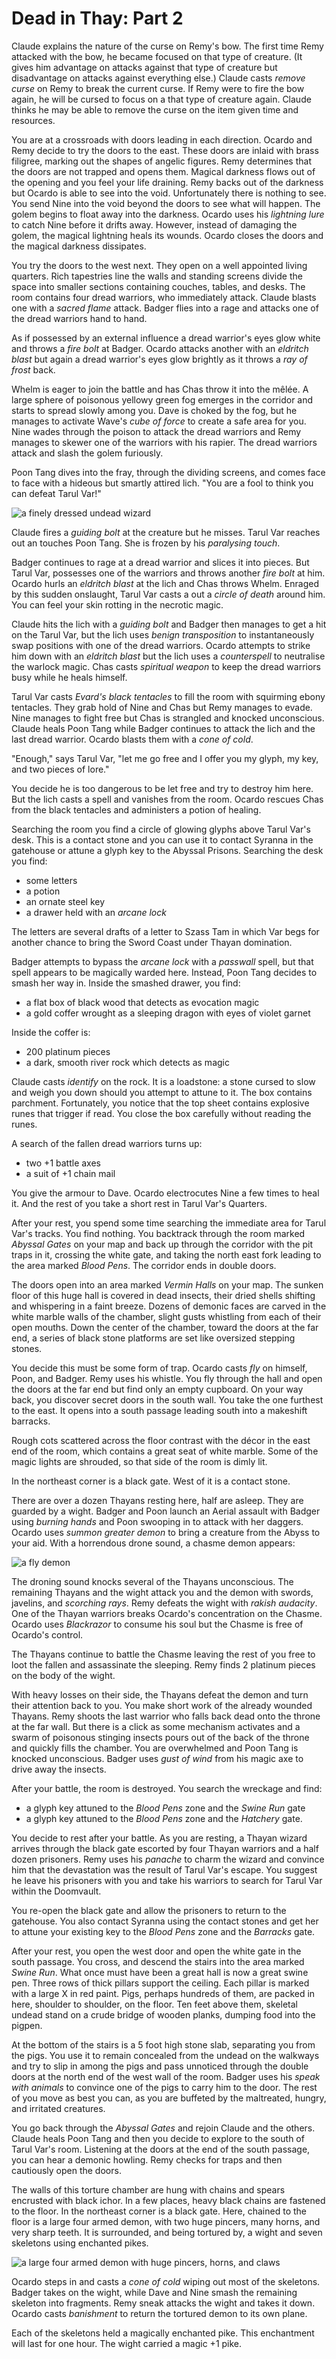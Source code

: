 # Dead in Thay: Part 2

Claude explains the nature of the curse on Remy's bow. The first time Remy attacked with the bow, he became focused on that type of creature. (It gives him advantage on attacks against that type of creature but disadvantage on attacks against everything else.) Claude casts _remove curse_ on Remy to break the current curse. If Remy were to fire the bow again, he will be cursed to focus on a that type of creature again. Claude thinks he may be able to remove the curse on the item given time and resources.

You are at a crossroads with doors leading in each direction. Ocardo and Remy decide to try the doors to the east. These doors are inlaid with brass filigree, marking out the shapes of angelic figures. Remy determines that the doors are not trapped and opens them. Magical darkness flows out of the opening and you feel your life draining. Remy backs out of the darkness but Ocardo is able to see into the void. Unfortunately there is nothing to see. You send Nine into the void beyond the doors to see what will happen. The golem begins to float away into the darkness. Ocardo uses his _lightning lure_ to catch Nine before it drifts away. However, instead of damaging the golem, the magical lightning heals its wounds. Ocardo closes the doors and the magical darkness dissipates.

You try the doors to the west next. They open on a well appointed living quarters. Rich tapestries line the walls and standing screens divide the space into smaller sections containing couches, tables, and desks. The room contains four dread warriors, who immediately attack. Claude blasts one with a _sacred flame_ attack. Badger flies into a rage and attacks one of the dread warriors hand to hand.

As if possessed by an external influence a dread warrior's eyes glow white and throws a _fire bolt_ at Badger. Ocardo attacks another with an _eldritch blast_ but again a dread warrior's eyes glow brightly as it throws a _ray of frost_ back.

Whelm is eager to join the battle and has Chas throw it into the mêlée. A large sphere of poisonous yellowy green fog emerges in the corridor and starts to spread slowly among you. Dave is choked by the fog, but he manages to activate Wave's _cube of force_ to create a safe area for you. Nine wades through the poison to attack the dread warriors and Remy manages to skewer one of the warriors with his rapier. The dread warriors attack and slash the golem furiously.

Poon Tang dives into the fray, through the dividing screens, and comes face to face with a hideous but smartly attired lich. "You are a fool to think you can defeat Tarul Var!"

![a finely dressed undead wizard](https://media-waterdeep.cursecdn.com/avatars/thumbnails/6557/613/236/315/636987995859718998.jpeg "Tarul Var")

Claude fires a _guiding bolt_ at the creature but he misses. Tarul Var reaches out an touches Poon Tang. She is frozen by his _paralysing touch_.

Badger continues to rage at a dread warrior and slices it into pieces. But Tarul Var, possesses one of the warriors and throws another _fire bolt_ at him. Ocardo hurls an _eldritch blast_ at the lich and Chas throws Whelm. Enraged by this sudden onslaught, Tarul Var casts a out a _circle of death_ around him. You can feel your skin rotting in the necrotic magic.

Claude hits the lich with a _guiding bolt_ and Badger then manages to get a hit on the Tarul Var, but the lich uses _benign transposition_ to instantaneously swap positions with one of the dread warriors. Ocardo attempts to strike him down with an _eldritch blast_ but the lich uses a _counterspell_ to neutralise the warlock magic. Chas casts _spiritual weapon_ to keep the dread warriors busy while he heals himself.

Tarul Var casts _Evard's black tentacles_ to fill the room with squirming ebony tentacles. They grab hold of Nine and Chas but Remy manages to evade. Nine manages to fight free but Chas is strangled and knocked unconscious. Claude heals Poon Tang while Badger continues to attack the lich and the last dread warrior. Ocardo blasts them with a _cone of cold_.

"Enough," says Tarul Var, "let me go free and I offer you my glyph, my key, and two pieces of lore."

You decide he is too dangerous to be let free and try to destroy him here. But the lich casts a spell and vanishes from the room. Ocardo rescues Chas from the black tentacles and administers a potion of healing.

Searching the room you find a circle of glowing glyphs above Tarul Var's desk. This is a contact stone and you can use it to contact Syranna in the gatehouse or attune a glyph key to the Abyssal Prisons. Searching the desk you find:

- some letters
- a potion
- an ornate steel key
- a drawer held with an _arcane lock_

The letters are several drafts of a letter to Szass Tam in which Var begs for another chance to bring the Sword Coast under Thayan domination.

Badger attempts to bypass the _arcane lock_ with a _passwall_ spell, but that spell appears to be magically warded here. Instead, Poon Tang decides to smash her way in. Inside the smashed drawer, you find:

- a flat box of black wood that detects as evocation magic
- a gold coffer wrought as a sleeping dragon with eyes of violet garnet

Inside the coffer is:

- 200 platinum pieces
- a dark, smooth river rock which detects as magic

Claude casts _identify_ on the rock. It is a loadstone: a stone cursed to slow and weigh you down should you attempt to attune to it. The box contains parchment. Fortunately, you notice that the top sheet contains explosive runes that trigger if read. You close the box carefully without reading the runes.

A search of the fallen dread warriors turns up:

- two +1 battle axes
- a suit of +1 chain mail

You give the armour to Dave. Ocardo electrocutes Nine a few times to heal it. And the rest of you take a short rest in Tarul Var's Quarters.

After your rest, you spend some time searching the immediate area for Tarul Var's tracks. You find nothing. You backtrack through the room marked _Abyssal Gates_ on your map and back up through the corridor with the pit traps in it, crossing the white gate, and taking the north east fork leading to the area marked _Blood Pens_. The corridor ends in double doors.

The doors open into an area marked _Vermin Halls_ on your map. The sunken floor of this huge hall is covered in dead insects, their dried shells shifting and whispering in a faint breeze. Dozens of demonic faces are carved in the white marble walls of the chamber, slight gusts whistling from each of their open mouths. Down the center of the chamber, toward the doors at the far end, a series of black stone platforms are set like oversized stepping stones.

You decide this must be some form of trap. Ocardo casts _fly_ on himself, Poon, and Badger. Remy uses his whistle. You fly through the hall and open the doors at the far end but find only an empty cupboard. On your way back, you discover secret doors in the south wall. You take the one furthest to the east. It opens into a south passage leading south into a makeshift barracks.

Rough cots scattered across the floor contrast with the décor in the east end of the room, which contains a great seat of white marble. Some of the magic lights are shrouded, so that side of the room is dimly lit.

In the northeast corner is a black gate. West of it is a contact stone.

There are over a dozen Thayans resting here, half are asleep. They are guarded by a wight. Badger and Poon launch an Aerial assault with Badger using _burning hands_ and Poon swooping in to attack with her daggers. Ocardo uses _summon greater demon_ to bring a creature from the Abyss to your aid. With a horrendous drone sound, a chasme demon appears:

![a fly demon](https://media-waterdeep.cursecdn.com/avatars/thumbnails/8/808/372/315/636319262852869119.jpeg "Chasme")

The droning sound knocks several of the Thayans unconscious. The remaining Thayans and the wight attack you and the demon with swords, javelins, and _scorching rays_. Remy defeats the wight with _rakish audacity_. One of the Thayan warriors breaks Ocardo's concentration on the Chasme. Ocardo uses _Blackrazor_ to consume his soul but the Chasme is free of Ocardo's control.

The Thayans continue to battle the Chasme leaving the rest of you free to loot the fallen and assassinate the sleeping. Remy finds 2 platinum pieces on the body of the wight.

With heavy losses on their side, the Thayans defeat the demon and turn their attention back to you. You make short work of the already wounded Thayans. Remy shoots the last warrior who falls back dead onto the throne at the far wall. But there is a click as some mechanism activates and a swarm of poisonous stinging insects pours out of the back of the throne and quickly fills the chamber. You are overwhelmed and Poon Tang is knocked unconscious. Badger uses _gust of wind_ from his magic axe to drive away the insects.

After your battle, the room is destroyed. You search the wreckage and find:

- a glyph key attuned to the _Blood Pens_ zone and the _Swine Run_ gate
- a glyph key attuned to the _Blood Pens_ zone and the _Hatchery_ gate.

You decide to rest after your battle. As you are resting, a Thayan wizard arrives through the black gate escorted by four Thayan warriors and a half dozen prisoners. Remy uses his _panache_ to charm the wizard and convince him that the devastation was the result of Tarul Var's escape. You suggest he leave his prisoners with you and take his warriors to search for Tarul Var within the Doomvault.

You re-open the black gate and allow the prisoners to return to the gatehouse. You also contact Syranna using the contact stones and get her to attune your existing key to the _Blood Pens_ zone and the _Barracks_ gate.

After your rest, you open the west door and open the white gate in the south passage. You cross, and descend the stairs into the area marked _Swine Run_. What once must have been a great hall is now a great swine pen. Three rows of thick pillars support the ceiling. Each pillar is marked with a large X in red paint. Pigs, perhaps hundreds of them, are packed in here, shoulder to shoulder, on the floor. Ten feet above them, skeletal undead stand on a crude bridge of wooden planks, dumping food into the pigpen.

At the bottom of the stairs is a 5 foot high stone slab, separating you from the pigs. You use it to remain concealed from the undead on the walkways and try to slip in among the pigs and pass unnoticed through the double doors at the north end of the west wall of the room. Badger uses his _speak with animals_ to convince one of the pigs to carry him to the door. The rest of you move as best you can, as you are buffeted by the maltreated, hungry, and irritated creatures.

You go back through the _Abyssal Gates_ and rejoin Claude and the others. Claude heals Poon Tang and then you decide to explore to the south of Tarul Var's room. Listening at the doors at the end of the south passage, you can hear a demonic howling. Remy checks for traps and then cautiously open the doors.

The walls of this torture chamber are hung with chains and spears encrusted with black ichor. In a few places, heavy black chains are fastened to the floor. In the northeast corner is a black gate. Here, chained to the floor is a large four armed demon, with two huge pincers, many horns, and very sharp teeth. It is surrounded, and being tortured by, a wight and seven skeletons using enchanted pikes.

![a large four armed demon with huge pincers, horns, and claws](https://media-waterdeep.cursecdn.com/avatars/thumbnails/67/728/300/236/636460780932394713.png "Tortured demon")

Ocardo steps in and casts a _cone of cold_ wiping out most of the skeletons. Badger takes on the wight, while Dave and Nine smash the remaining skeleton into fragments. Remy sneak attacks the wight and takes it down. Ocardo casts _banishment_ to return the tortured demon to its own plane.

Each of the skeletons held a magically enchanted pike. This enchantment will last for one hour. The wight carried a magic +1 pike.
